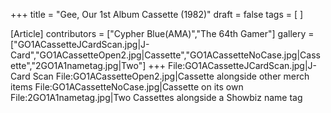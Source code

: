 +++
title = "Gee, Our 1st Album Cassette (1982)"
draft = false
tags = [ ]

[Article]
contributors = ["Cypher Blue(AMA)","The 64th Gamer"]
gallery = ["GO1ACassetteJCardScan.jpg|J-Card","GO1ACassetteOpen2.jpg|Cassette","GO1ACassetteNoCase.jpg|Cassette","2GO1A1nametag.jpg|Two"]
+++
<gallery>
File:GO1ACassetteJCardScan.jpg|J-Card Scan
File:GO1ACassetteOpen2.jpg|Cassette alongside other merch items
File:GO1ACassetteNoCase.jpg|Cassette on its own
File:2GO1A1nametag.jpg|Two Cassettes alongside a Showbiz name tag
</gallery>